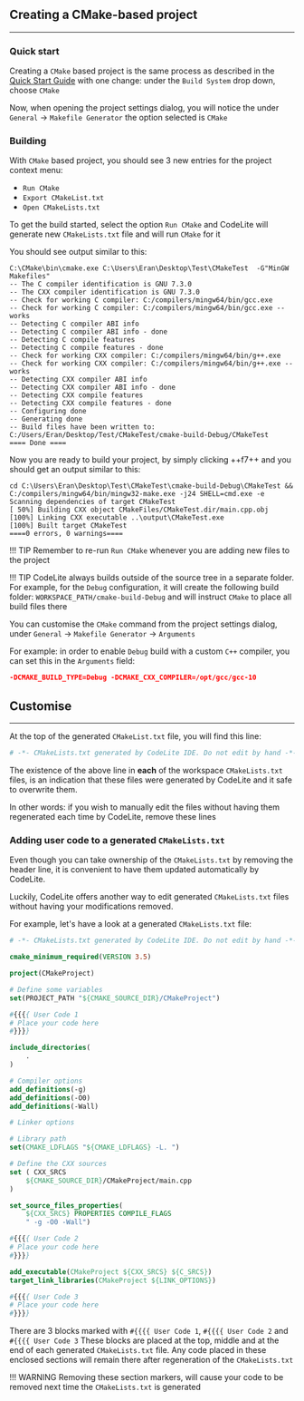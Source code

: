 ## Creating a CMake-based project
---

### Quick start

Creating a `CMake` based project is the same process as described in the [Quick Start Guide](../hello_world.md#hello-world-program)
with one change: under the `Build System` drop down, choose `CMake`

Now, when opening the project settings dialog, you will notice the under `General` &#8594; `Makefile Generator` the option selected is `CMake`

### Building

With `CMake` based project, you should see 3 new entries for the project context menu:

- `Run CMake`
- `Export CMakeList.txt`
- `Open CMakeLists.txt`

To get the build started, select the option `Run CMake` and CodeLite will generate new `CMakeLists.txt` file and will run `CMake` for it

You should see output similar to this:

```batch
C:\CMake\bin\cmake.exe C:\Users\Eran\Desktop\Test\CMakeTest  -G"MinGW Makefiles"
-- The C compiler identification is GNU 7.3.0
-- The CXX compiler identification is GNU 7.3.0
-- Check for working C compiler: C:/compilers/mingw64/bin/gcc.exe
-- Check for working C compiler: C:/compilers/mingw64/bin/gcc.exe -- works
-- Detecting C compiler ABI info
-- Detecting C compiler ABI info - done
-- Detecting C compile features
-- Detecting C compile features - done
-- Check for working CXX compiler: C:/compilers/mingw64/bin/g++.exe
-- Check for working CXX compiler: C:/compilers/mingw64/bin/g++.exe -- works
-- Detecting CXX compiler ABI info
-- Detecting CXX compiler ABI info - done
-- Detecting CXX compile features
-- Detecting CXX compile features - done
-- Configuring done
-- Generating done
-- Build files have been written to: C:/Users/Eran/Desktop/Test/CMakeTest/cmake-build-Debug/CMakeTest
==== Done ====
```

Now you are ready to build your project, by simply clicking ++f7++
and you should get an output similar to this:

```batch
cd C:\Users\Eran\Desktop\Test\CMakeTest\cmake-build-Debug\CMakeTest && C:/compilers/mingw64/bin/mingw32-make.exe -j24 SHELL=cmd.exe -e
Scanning dependencies of target CMakeTest
[ 50%] Building CXX object CMakeFiles/CMakeTest.dir/main.cpp.obj
[100%] Linking CXX executable ..\output\CMakeTest.exe
[100%] Built target CMakeTest
====0 errors, 0 warnings====
```

!!! TIP
    Remember to re-run `Run CMake` whenever you are adding new files to the project


!!! TIP
    CodeLite always builds outside of the source tree in a separate folder.
    For example, for the `Debug` configuration, it will create the following build folder:
    `WORKSPACE_PATH/cmake-build-Debug` and will instruct `CMake` to place all build files there


You can customise the `CMake` command from the project settings dialog, under `General` &#8594; `Makefile Generator` &#8594; `Arguments`

For example: in order to enable `Debug` build with a custom `C++` compiler, you can set this in the `Arguments` field:

```cmake
-DCMAKE_BUILD_TYPE=Debug -DCMAKE_CXX_COMPILER=/opt/gcc/gcc-10
```

## Customise
---

At the top of the generated `CMakeList.txt` file, you will find this line:

```cmake
# -*- CMakeLists.txt generated by CodeLite IDE. Do not edit by hand -*-
```

The existence of the above line in **each** of the workspace `CMakeLists.txt` files, is an indication that these files
were generated by CodeLite and it safe to overwrite them.

In other words: if you wish to manually edit the files without having them regenerated each time by CodeLite, remove these lines


### Adding user code to a generated `CMakeLists.txt`

Even though you can take ownership of the `CMakeLists.txt` by removing the header line, it is convenient to have them
updated automatically by CodeLite.

Luckily, CodeLite offers another way to edit generated `CMakeLists.txt` files without having your modifications removed.

For example, let's have a look at a generated `CMakeLists.txt` file:


```cmake
# -*- CMakeLists.txt generated by CodeLite IDE. Do not edit by hand -*-

cmake_minimum_required(VERSION 3.5)

project(CMakeProject)

# Define some variables
set(PROJECT_PATH "${CMAKE_SOURCE_DIR}/CMakeProject")

#{{{{ User Code 1
# Place your code here
#}}}}

include_directories(
    .
)

# Compiler options
add_definitions(-g)
add_definitions(-O0)
add_definitions(-Wall)

# Linker options

# Library path
set(CMAKE_LDFLAGS "${CMAKE_LDFLAGS} -L. ")

# Define the CXX sources
set ( CXX_SRCS
    ${CMAKE_SOURCE_DIR}/CMakeProject/main.cpp
)

set_source_files_properties(
    ${CXX_SRCS} PROPERTIES COMPILE_FLAGS
    " -g -O0 -Wall")

#{{{{ User Code 2
# Place your code here
#}}}}

add_executable(CMakeProject ${CXX_SRCS} ${C_SRCS})
target_link_libraries(CMakeProject ${LINK_OPTIONS})

#{{{{ User Code 3
# Place your code here
#}}}}
```

There are 3 blocks marked with `#{{{{ User Code 1`, `#{{{{ User Code 2` and `#{{{{ User Code 3` These blocks are placed at the top,
middle and at the end of each generated `CMakeLists.txt` file.
Any code placed in these enclosed sections will remain there after regeneration of the `CMakeLists.txt`

!!! WARNING
    Removing these section markers, will cause your code to be removed next time the `CMakeLists.txt` is generated